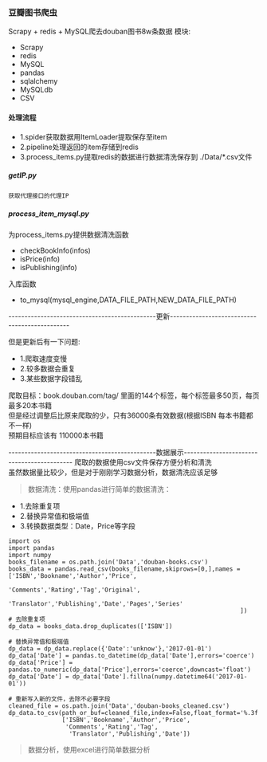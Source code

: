 ### 豆瓣图书爬虫

Scrapy + redis + MySQL爬去douban图书8w条数据
模块:

- Scrapy
- redis
- MySQL
- pandas
- sqlalchemy
- MySQLdb
- CSV
#### 处理流程 

- 1.spider获取数据用ItemLoader提取保存至item
- 2.pipeline处理返回的item存储到redis
- 3.process_items.py提取redis的数据进行数据清洗保存到 ./Data/*.csv文件


##### getIP.py

```
获取代理接口的代理IP
```
##### process_item_mysql.py
为process_items.py提供数据清洗函数
- checkBookInfo(infos)
- isPrice(info)
- isPublishing(info)  

入库函数
- to_mysql(mysql_engine,DATA_FILE_PATH,NEW_DATA_FILE_PATH)


----------------------------------------------更新----------------------------------------------

但是更新后有一下问题:
- 1.爬取速度变慢
- 2.较多数据会重复
- 3.某些数据字段错乱

爬取目标：book.douban.com/tag/ 里面的144个标签，每个标签最多50页，每页最多20本书籍  
但是经过调整后比原来爬取的少，只有36000条有效数据(根据ISBN 每本书籍都不一样)  
预期目标应该有 110000本书籍  

----------------------------------------------数据展示-------------------------------------------
爬取的数据使用csv文件保存方便分析和清洗  
虽然数据量比较少，但是对于刚刚学习数据分析，数据清洗应该足够  

>  数据清洗：使用pandas进行简单的数据清洗：  
- 1.去除重复项
- 2.替换异常值和极端值
- 3.转换数据类型：Date，Price等字段
```
import os
import pandas
import numpy
books_filename = os.path.join('Data','douban-books.csv')
books_data = pandas.read_csv(books_filename,skiprows=[0,],names =['ISBN','Bookname','Author','Price',
                                                                  'Comments','Rating','Tag','Original',
                                                                  'Translator','Publishing','Date','Pages','Series'
                                                                 ])
# 去除重复项
dp_data = books_data.drop_duplicates(['ISBN'])

# 替换异常值和极端值
dp_data = dp_data.replace({'Date':'unknow'},'2017-01-01')
dp_data['Date'] = pandas.to_datetime(dp_data['Date'],errors='coerce')
dp_data['Price'] = pandas.to_numeric(dp_data['Price'],errors='coerce',downcast='float')
dp_data['Date'] = dp_data['Date'].fillna(numpy.datetime64('2017-01-01'))

# 重新写入新的文件，去除不必要字段
cleaned_file = os.path.join('Data','douban-books_cleaned.csv')
dp_data.to_csv(path_or_buf=cleaned_file,index=False,float_format='%.3f',sep='\\',columns=
               ['ISBN','Bookname','Author','Price',
                'Comments','Rating','Tag',
                 'Translator','Publishing','Date'])
```

>  数据分析，使用excel进行简单数据分析
